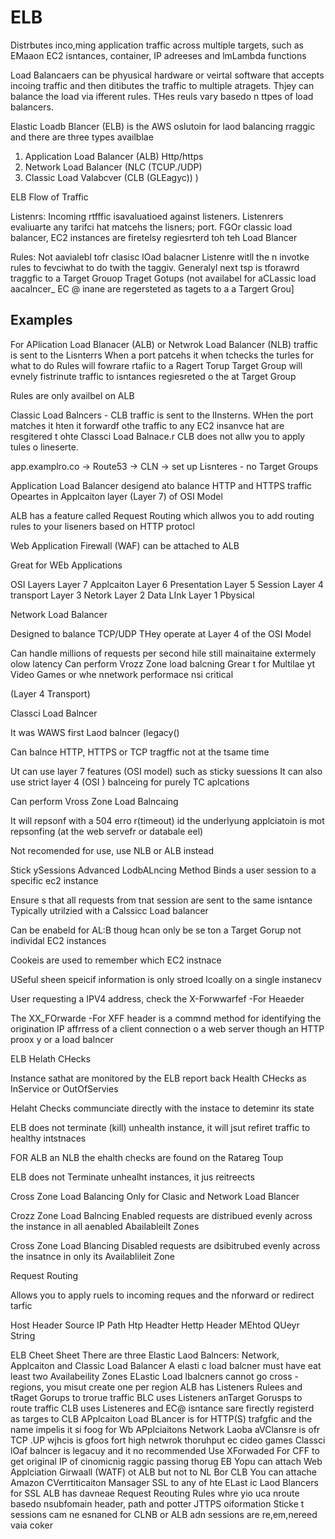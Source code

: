 # ELB
Distrbutes inco,ming application traffic across multiple targets, such as EMaaon EC2 isntances, container, IP adreeses and lmLambda functions

Load Balancaers can be phyusical hardware or veirtal software that accepts incoing traffic and then ditibutes the traffic to multiple atragets. Thjey can balance the load via ifferent rules. THes reuls vary basedo n ttpes of load balancers.

Elastic Loadb Blancer (ELB) is the AWS oslutoin for laod balancing rraggic and there are three types availblae

1. Application Load Balancer (ALB) Http/https
2. Network Load Balancer (NLC (TCUP./UDP)
3. Classic Load Valabcver (CLB (GLEagyc))
   )

ELB Flow of Traffic

Listenrs: Incoming rtfffic isavaluatioed against listeners. Listenrers evaliuarte any tarifci hat matcehs the lisners; port. FGOr classic load balancer, EC2 instances are firetelsy regiesrterd toh teh Load Blancer

Rules: Not aavialebl tofr clasisc lOad balacner
Listenre witll the n invotke rules to fevciwhat to do twith the taggiv. Generalyl next tsp is tforawrd traggfic to a Target Grouop
Traget Gotups (not availabel  for aCLassic load aacalncer_
EC @ inane are regersteted as tagets to a a Targert Grou]



## Examples
For APlication Load Blanacer (ALB) or Netwrok Load Balancer (NLB) traffic is sent to the Lisnterrs
When a port patcehs it when tchecks the turles for what to do
Rules will fowrare rtafiic to a Ragert Torup
Target Group will evnely fistrinute traffic to isntances regiesreted o the at Target Group


Rules are only availbel on ALB

Classic Load Balncers - CLB traffic is sent to the lInsterns. WHen the port matches it hten it forwardf othe traffic to any EC2 insanvce hat are resgitered t ohte Classci Load Balnace.r CLB does not allw you to apply tules o lineserte.


app.examplro.co -> Route53 -> CLN -> set up Lisnteres - no Target Groups

Application Load Balancer
desigend ato balance HTTP and HTTPS traffic
Opeartes in Applcaiton layer (Layer 7) of OSI Model

ALB has a feature called Request Routing which allwos you to add routing rules to your liseners based on HTTP protocl

Web Application Firewall (WAF) can be attached to ALB

Great for WEb Applications

OSI Layers
Layer 7 Applcaiton
Layer 6 Presentation
Layer 5 Session
Layer 4 transport
Layer 3 Netork
Layer 2 Data LInk
Layer 1 Pbysical

Network Load Balancer

Designed to balance TCP/UDP
THey operate at Layer 4 of the OSI Model

Can handle millions of requests per second hile still mainaitaine extermely olow latency
Can perform Vrozz Zone load balcning
Grear t for Multilae yt Video Games or whe nnetwork performace nsi critical


(Layer 4 Transport)


Classci Load Balncer

It was WAWS first Laod balncer (legacy()

Can balnce HTTP, HTTPS or TCP tragffic not at the tsame time

Ut can use layer 7 features (OSI model) such as sticky suessions
It can also use strict layer 4 (OSI ) balnceing for purely TC aplcations

Can perform Vross Zone Load Balncaing

It will repsonf with a 504 erro r(timeout) id the underlyung applciatoin is mot repsonfing (at the web servefr or databale eel)

Not recomended for use, use NLB or ALB instead



Stick ySessions
Advanced LodbALncing Method
Binds a user session to a specific ec2 instance

Ensure s that all requests from tnat session are sent to the same isntance
Typically utrilzied with a Calssicc Load balancer

Can be enabeld for AL:B thoug hcan only be se ton a Target Gorup not individal EC2 instances

Cookeis are used to remember which EC2 instnace

USeful sheen speicif information is only stroed lcoally on a single instanecv

User requesting a IPV4 address, check the X-Forwwarfef -For Heaeder

The XX_FOrwarde -For XFF header is a commnd method for identifying the origination IP affrress of a client connection o a web server though an HTTP proox y or a load balncer

ELB Helath CHecks

Instance sathat are monitored by the ELB report back Health CHecks as InService or OutOfServies

Helaht Checks communciate directly with the instace to deteminr its state

ELB does not terminate (kill) unhealth instance, it will jsut refiret traffic to healthy intstnaces


FOR ALB an NLB the ehalth checks are found on the Ratareg Toup


ELB does not Terminate unhealht instances, it jus reitreects

Cross Zone Load Balancing
Only for Clasic and Network Load Blancer


Crozz Zone Load Balncing Enabled
requests are distribued evenly across the instance in all aenabled Abailableilt Zones



Cross Zone Load Blancing Disabled
requests are dsibitrubed evenly across the insatnce in only its Availablileit Zone

Request Routing

Allows you to apply ruels to incoming reques and the nforward or redirect tarfic

Host Header
Source IP
Path
Htp Headter
Hettp Header MEhtod
QUeyr String



ELB Cheet Sheet
There are three Elastic Laod Balncers: Network, Applcaiton and Classic Load Balancer
A elasti c load balcner must have eat least two Availabeility Zones
ELastic Load lbalcners cannot go cross -regions, you misut create one per region
ALB has Listeners Rulees and tRaget Gorups to trorue traffic
BLC uses Listeners anTarget Gorusps to route traffic
CLB uses Listeneres and EC@ isntance sare firectly registerd as targes to CLB
APplcaiton Load BLancer is for HTTP(S) trafgfic and the name impelis it si foog for Wb APplciaitons
Network Laoba aVClansre is ofr TCP .UP wjhcis is gfoos fort high netwrok thoruhput ec cideo games
Classci lOaf balncer is legacuy and it no recommended
Use XForwaded For CFF to get original IP of cinomicnig raggic passing thorug EB
Yopu can attach Web Applciation Girwaall (WATF) ot ALB but not to NL Bor CLB
You can attache Amazon CVerrtiticaiton Mansager SSL to any of hte ELast ic Laod Blancers for SSL
ALB has davneae Request Reouting Rules whre yio uca nroute basedo nsubfomain header, path and potter JTTPS oiformation
Sticke t sessions cam ne esnaned for CLNB or ALB adn sessions are re,em,nereed vaia coker